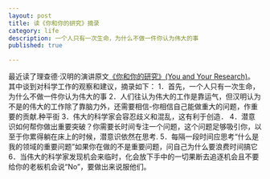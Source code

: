 ```yaml
---
layout: post
title: 读《你和你的研究》摘录
category: life
description: 一个人只有一次生命，为什么不做一件你认为伟大的事
published: true

---
```

最近读了理查德·汉明的演讲原文[《你和你的研究》(You and Your Research)](https://www.cs.virginia.edu/~robins/YouAndYourResearch.html)。其中谈到对科学工作的观察和建议，摘录如下：
1．首先，一个人只有一次生命，为什么不做一件你认为伟大的事
2．人们往认为伟大的工作是靠运气，但汉明认为不是的伟大的工作除了靠脑力外，还需要相信-你相信自己能做重大的问题，作重要的贡献.种平街
3．伟大的科学家会容忍歧义和混乱，这有利于创造．
4．潜意识如何帮你做出重要突破？你需要长时间专注一个问题，这个问题足够吸引你，以至于你累得躺在床上的时候，潜意识依然在思考.
5．每隔一段时间应思考“什么是我的领域的重要问题”如果你在做的不是重要问题，问自己为什么要浪费时间搞它
6．当伟大的科学家发现机会来临时，化会放下手中的一切果断去追逐机会且不要给你的老板机会说“No”，要做出来说服他们。